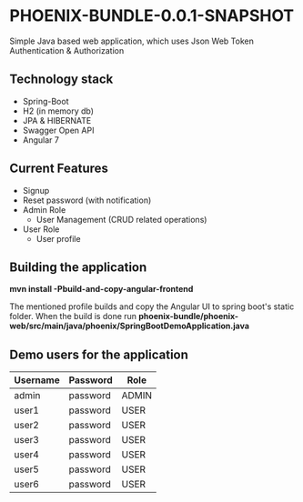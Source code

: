 # PHOENIX-BUNDLE-0.0.1-SNAPSHOT

Simple Java based web application, which uses Json Web Token Authentication & Authorization
## Technology stack
- Spring-Boot
- H2 (in memory db)
- JPA & HIBERNATE
- Swagger Open API
- Angular 7

## Current Features
- Signup
- Reset password (with notification)
- Admin Role
    - User Management (CRUD related operations)
- User Role
    - User profile
## Building the application

**mvn install -Pbuild-and-copy-angular-frontend**

The mentioned profile builds and copy the Angular UI to spring boot's static folder. 
When the build is done run **phoenix-bundle/phoenix-web/src/main/java/phoenix/SpringBootDemoApplication.java**


## Demo users for the application

| Username |  Password | Role  |
|----------|-----------|-------|
|  admin   | password  | ADMIN |
|  user1   | password  | USER  |
|  user2   | password  | USER  | 
|  user3   | password  | USER  |
|  user4   | password  | USER  | 
|  user5   | password  | USER  | 
|  user6   | password  | USER  | 
